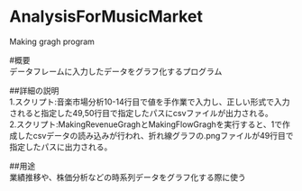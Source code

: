 # AnalysisForMusicMarket
Making gragh program

#概要<br>
データフレームに入力したデータをグラフ化するプログラム

##詳細の説明<br>
1.スクリプト:音楽市場分析10-14行目で値を手作業で入力し、正しい形式で入力されると指定した49,50行目で指定したパスにcsvファイルが出力される。<br>
2.スクリプト:MakingRevenueGraghとMakingFlowGraghを実行すると、1で作成したcsvデータの読み込みが行われ、折れ線グラフの.pngファイルが49行目で指定したパスに出力される。

##用途<br>
業績推移や、株価分析などの時系列データをグラフ化する際に使う
